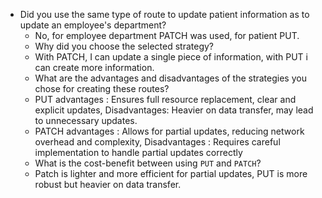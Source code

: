 - Did you use the same type of route to update patient information as to update an employee's department?
    - No, for employee department PATCH was used, for patient PUT.
    - Why did you choose the selected strategy?
    - With PATCH, I can update a single piece of information, with PUT i can create more information.
    - What are the advantages and disadvantages of the strategies you chose for creating these routes?
    - PUT advantages : Ensures full resource replacement, clear and explicit updates, Disadvantages: Heavier on data transfer, may lead to unnecessary updates.
    - PATCH advantages : Allows for partial updates, reducing network overhead and complexity, Disadvantages : Requires careful implementation to handle partial updates correctly
    - What is the cost-benefit between using `PUT` and `PATCH`?
    - Patch is lighter and more efficient for partial updates, PUT is more robust but heavier on data transfer.